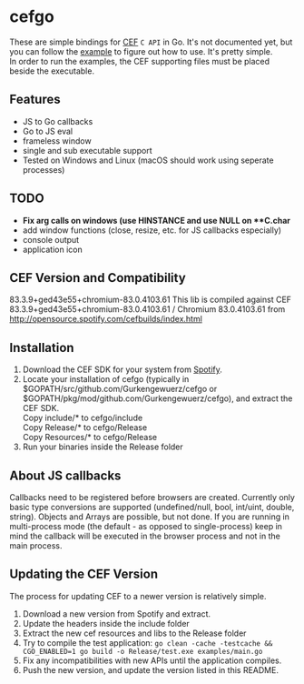 # cefgo

These are simple bindings for [CEF](https://bitbucket.org/chromiumembedded/cef/src/master/) `C API` in Go.
It's not documented yet, but you can follow the [example](examples/main.go) to figure out how to use. It's pretty simple.  
In order to run the examples, the CEF supporting files must be placed beside the executable.

## Features
- JS to Go callbacks
- Go to JS eval
- frameless window
- single and sub executable support
- Tested on Windows and Linux (macOS should work using seperate processes)

## TODO
- **Fix arg calls on windows (use HINSTANCE and use NULL on \*\*C.char**
- add window functions (close, resize, etc. for JS callbacks especially)
- console output
- application icon

## CEF Version and Compatibility
83.3.9+ged43e55+chromium-83.0.4103.61
This lib is compiled against CEF 83.3.9+ged43e55+chromium-83.0.4103.61 / Chromium 83.0.4103.61 from http://opensource.spotify.com/cefbuilds/index.html

## Installation
1. Download the CEF SDK for your system from [Spotify](http://opensource.spotify.com/cefbuilds/index.html).
2. Locate your installation of cefgo (typically in $GOPATH/src/github.com/Gurkengewuerz/cefgo or $GOPATH/pkg/mod/github.com/Gurkengewuerz/cefgo), and extract the CEF SDK.  
    Copy include/* to cefgo/include  
    Copy Release/* to cefgo/Release  
    Copy Resources/* to cefgo/Release  
3. Run your binaries inside the Release folder

## About JS callbacks
Callbacks need to be registered before browsers are created. Currently only basic type conversions are supported (undefined/null, bool, int/uint, double, string).
Objects and Arrays are possible, but not done. If you are running in multi-process mode (the default - as opposed to single-process) keep in mind the callback will be executed in the browser process and not in the main process.

## Updating the CEF Version
The process for updating CEF to a newer version is relatively simple.
1. Download a new version from Spotify and extract.
2. Update the headers inside the include folder
3. Extract the new cef resources and libs to the Release folder
4. Try to compile the test application: ``go clean -cache -testcache && CGO_ENABLED=1 go build -o Release/test.exe examples/main.go``
5. Fix any incompatibilities with new APIs until the application compiles.
6. Push the new version, and update the version listed in this README.